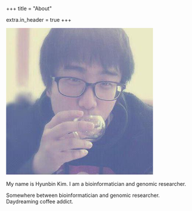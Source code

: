 +++
title = "About"

extra.in_header = true
+++

![Hyunbin Kim](avatar.jpg)

My name is Hyunbin Kim. I am a bioinformatician and genomic researcher. 
<!-- I am currently working at the [Genomic Medicine Institute](https://www.gmi.ac.kr) in Seoul, South Korea. 
I am interested in developing bioinformatics tools and algorithms for analyzing genomic data. I am also interested in studying the genetic basis of human diseases using genomic data. -->

Somewhere between bioinformatician and genomic researcher. Daydreaming coffee addict.